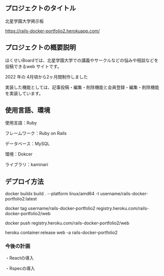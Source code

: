 ## プロジェクトのタイトル

北星学園大学掲示板

https://rails-docker-portfolio2.herokuapp.com/

## プロジェクトの概要説明

ほくせいBoardでは、北星学園大学での講義やサークルなどの悩みや相談などを投稿できるweb サイトです。

2022 年の 4月頃から2ヶ月間制作しました

実装した機能としては、記事投稿・編集・削除機能と会員登録・編集・削除機能を実装しています。

## 使用言語、環境

使用言語：Ruby

フレームワーク：Ruby on Rails

データベース：MySQL

環境：Dokcer

ライブラリ：kaminari

## デプロイ方法

 docker buildx build . --platform linux/amd64 -t username/rails-docker-portfolio2:latest

 docker tag username/rails-docker-portfolio2 registry.heroku.com/rails-docker-portfolio2/web

 docker push registry.heroku.com/rails-docker-portfolio2/web

 heroku container:release web -a rails-docker-portfolio2


### 今後の計画

・Reactの導入

・Rspecの導入
